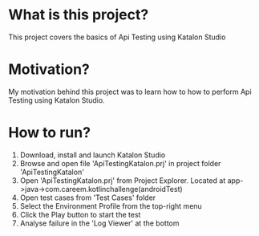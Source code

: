 # What is this project?
This project covers the basics of Api Testing using Katalon Studio

# Motivation?
My motivation behind this project was to learn how to how to perform Api Testing using Katalon Studio.

# How to run?
1. Download, install and launch Katalon Studio
2. Browse and open file 'ApiTestingKatalon.prj' in project folder 'ApiTestingKatalon'
3. Open 'ApiTestingKatalon.prj' from Project Explorer. Located at app->java->com.careem.kotlinchallenge(androidTest)
4. Open test cases from 'Test Cases' folder
5. Select the Environment Profile from the top-right menu
6. Click the Play button to start the test
7. Analyse failure in the 'Log Viewer' at the bottom